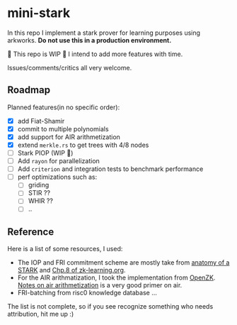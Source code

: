 # mini-stark

In this repo I implement a stark prover for learning purposes using arkworks.
**Do not use this in a production environment.**

🚧 This repo is WIP 🚧 I intend to add more features with time.

Issues/comments/critics all very welcome.

## Roadmap

Planned features(in no specific order):

- [x] add Fiat-Shamir
- [x] commit to multiple polynomials
- [x] add support for AIR arithmetization
- [x] extend `merkle.rs` to get trees with 4/8 nodes
- [ ] Stark PIOP (WIP 🚧)
- [ ] Add `rayon` for parallelization
- [ ] Add `criterion` and integration tests to benchmark performance
- [ ] perf optimizations such as:
  - [ ] griding
  - [ ] STIR ??
  - [ ] WHIR ??
  - [ ] ..

## Reference

Here is a list of some resources, I used:

- The IOP and FRI commitment scheme are mostly take from [anatomy of a STARK](https://aszepieniec.github.io/stark-anatomy/stark) and [Chp.8 of zk-learning.org](https://rdi.berkeley.edu/zk-learning/assets/lecture8.pdf).
- For the AIR arithmatization, I took the implementation from [OpenZK](https://www.youtube.com/watch?v=H3AKu03AwYc). [Notes on air arithmetization](https://cronokirby.com/posts/2022/09/notes-on-stark-arithmetization/) is a very good primer on air.
- FRI-batching from risc0 knowledge database
...

The list is not complete, so if you see recognize something who needs attribution, hit me up :)
